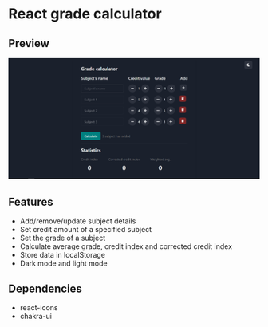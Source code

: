 # React grade calculator

## Preview

![](img.png)

## Features

- Add/remove/update subject details
- Set credit amount of a specified subject
- Set the grade of a subject
- Calculate average grade, credit index and corrected credit index 
- Store data in localStorage
- Dark mode and light mode

## Dependencies

- react-icons
- chakra-ui